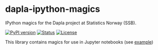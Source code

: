 # dapla-ipython-magics
IPython magics for the Dapla project at Statistics Norway (SSB).

[![PyPI version](https://img.shields.io/pypi/v/ssb-ipython-magics.svg)](https://pypi.python.org/pypi/ssb-ipython-magics/)
[![Status](https://img.shields.io/pypi/status/ssb-ipython-magics.svg)](https://pypi.python.org/pypi/ssb-ipython-magics/)
[![License](https://img.shields.io/pypi/l/ssb-ipython-magics.svg)](https://pypi.python.org/pypi/ssb-ipython-magics/)

This library contains magics for use in Jupyter notebooks (see [example](examples/blueprint_test.ipynb))
